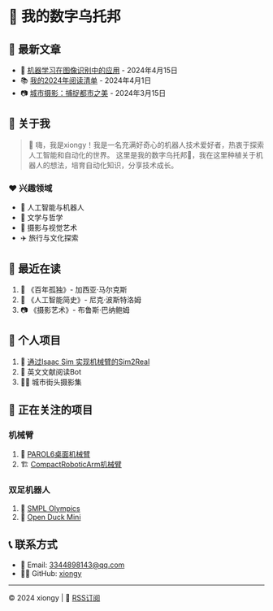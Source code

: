 # 🤖 我的数字乌托邦

## 📰 最新文章

- 🧠 [机器学习在图像识别中的应用](article1.md) - 2024年4月15日
- 📚 [我的2024年阅读清单](article2.md) - 2024年4月1日
- 📷 [城市摄影：捕捉都市之美](article3.md) - 2024年3月15日

## 👤 关于我

> 👋 嗨，我是xiongy！我是一名充满好奇心的机器人技术爱好者，热衷于探索人工智能和自动化的世界。 
> 这里是我的数字乌托邦🌱，我在这里种植关于机器人的想法，培育自动化知识，分享技术成长。 

### ❤️ 兴趣领域
- 🧠 人工智能与机器人
- 📖 文学与哲学
- 📸 摄影与视觉艺术
- ✈️ 旅行与文化探索

## 📖 最近在读

1. 📕 《百年孤独》- 加西亚·马尔克斯
2. 🤖 《人工智能简史》- 尼克·波斯特洛姆
3. 📷 《摄影艺术》- 布鲁斯·巴纳鲍姆


## 🚀 个人项目

1. 🤖 [通过Isaac Sim 实现机械臂的Sim2Real](https://github.com/xiongy24/arm_isaac_sim2real.git)
2. 📝 英文文献阅读Bot
3. 🚶‍♂️ 城市街头摄影集

## 🔬 正在关注的项目

### 机械臂
1. 🦾 [PAROL6桌面机械臂](https://github.com/xiongy24/PAROL6-Desktop-robot-arm)
2. 🏗️ [CompactRoboticArm机械臂](https://github.com/mvgjorge/CompactRoboticArm?tab=readme-ov-file)

### 双足机器人
1. 🏃 [SMPL Olympics](https://github.com/SMPLOlympics/SMPLOlympics)
2. 🦆 [Open Duck Mini](https://github.com/apirrone/Open_Duck_Mini)

## 📞 联系方式

- 📧 Email: 3344898143@qq.com
- 👨‍💻 GitHub: [xiongy](https://github.com/xiongy24)

---
© 2024 xiongy | 📡 [RSS订阅](#)
